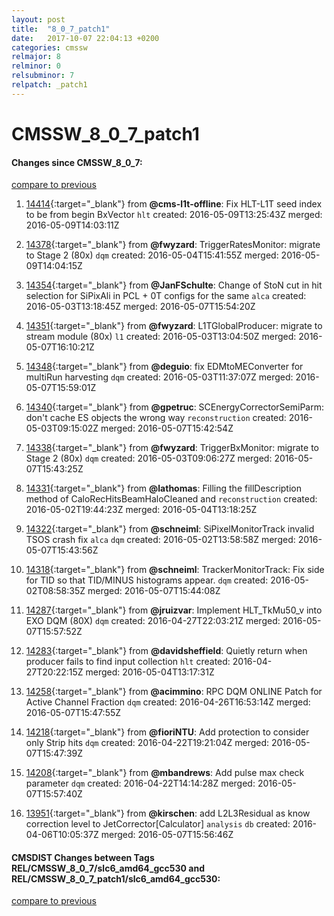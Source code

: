 ```yaml
---
layout: post
title:  "8_0_7_patch1"
date:   2017-10-07 22:04:13 +0200
categories: cmssw
relmajor: 8
relminor: 0
relsubminor: 7
relpatch: _patch1
---
```


# CMSSW_8_0_7_patch1
#### Changes since CMSSW_8_0_7:

[compare to previous](https://github.com/cms-sw/cmssw/compare/CMSSW_8_0_7...CMSSW_8_0_7_patch1)



1. [14414](http://github.com/cms-sw/cmssw/pull/14414){:target="_blank"}  from **@cms-l1t-offline**: Fix HLT-L1T seed index to be from begin BxVector `hlt`  created: 2016-05-09T13:25:43Z merged: 2016-05-09T14:03:11Z

1. [14378](http://github.com/cms-sw/cmssw/pull/14378){:target="_blank"}  from **@fwyzard**: TriggerRatesMonitor: migrate to Stage 2 (80x) `dqm`  created: 2016-05-04T15:41:55Z merged: 2016-05-09T14:04:15Z

1. [14354](http://github.com/cms-sw/cmssw/pull/14354){:target="_blank"}  from **@JanFSchulte**: Change of StoN cut in hit selection for SiPixAli in PCL + 0T configs for the same `alca`  created: 2016-05-03T13:18:45Z merged: 2016-05-07T15:54:20Z

1. [14351](http://github.com/cms-sw/cmssw/pull/14351){:target="_blank"}  from **@fwyzard**: L1TGlobalProducer: migrate to stream module (80x) `l1`  created: 2016-05-03T13:04:50Z merged: 2016-05-07T16:10:21Z

1. [14348](http://github.com/cms-sw/cmssw/pull/14348){:target="_blank"}  from **@deguio**: fix EDMtoMEConverter for multiRun harvesting `dqm`  created: 2016-05-03T11:37:07Z merged: 2016-05-07T15:59:01Z

1. [14340](http://github.com/cms-sw/cmssw/pull/14340){:target="_blank"}  from **@gpetruc**: SCEnergyCorrectorSemiParm: don't cache ES objects the wrong way `reconstruction`  created: 2016-05-03T09:15:02Z merged: 2016-05-07T15:42:54Z

1. [14338](http://github.com/cms-sw/cmssw/pull/14338){:target="_blank"}  from **@fwyzard**: TriggerBxMonitor: migrate to Stage 2 (80x) `dqm`  created: 2016-05-03T09:06:27Z merged: 2016-05-07T15:43:25Z

1. [14331](http://github.com/cms-sw/cmssw/pull/14331){:target="_blank"}  from **@lathomas**: Filling the fillDescription method of CaloRecHitsBeamHaloCleaned and  `reconstruction`  created: 2016-05-02T19:44:23Z merged: 2016-05-04T13:18:25Z

1. [14322](http://github.com/cms-sw/cmssw/pull/14322){:target="_blank"}  from **@schneiml**: SiPixelMonitorTrack invalid TSOS crash fix `alca`  `dqm`  created: 2016-05-02T13:58:58Z merged: 2016-05-07T15:43:56Z

1. [14318](http://github.com/cms-sw/cmssw/pull/14318){:target="_blank"}  from **@schneiml**: TrackerMonitorTrack: Fix side for TID so that TID/MINUS histograms appear. `dqm`  created: 2016-05-02T08:58:35Z merged: 2016-05-07T15:44:08Z

1. [14287](http://github.com/cms-sw/cmssw/pull/14287){:target="_blank"}  from **@jruizvar**: Implement HLT_TkMu50_v into EXO DQM (80X) `dqm`  created: 2016-04-27T22:03:21Z merged: 2016-05-07T15:57:52Z

1. [14283](http://github.com/cms-sw/cmssw/pull/14283){:target="_blank"}  from **@davidsheffield**: Quietly return when producer fails to find input collection `hlt`  created: 2016-04-27T20:22:15Z merged: 2016-05-04T13:17:31Z

1. [14258](http://github.com/cms-sw/cmssw/pull/14258){:target="_blank"}  from **@acimmino**: RPC DQM ONLINE Patch for Active Channel Fraction `dqm`  created: 2016-04-26T16:53:14Z merged: 2016-05-07T15:47:55Z

1. [14218](http://github.com/cms-sw/cmssw/pull/14218){:target="_blank"}  from **@fioriNTU**: Add protection to consider only Strip hits `dqm`  created: 2016-04-22T19:21:04Z merged: 2016-05-07T15:47:39Z

1. [14208](http://github.com/cms-sw/cmssw/pull/14208){:target="_blank"}  from **@mbandrews**: Add pulse max check parameter `dqm`  created: 2016-04-22T14:14:28Z merged: 2016-05-07T15:57:40Z

1. [13951](http://github.com/cms-sw/cmssw/pull/13951){:target="_blank"}  from **@kirschen**: add L2L3Residual as know correction level to JetCorrector[Calculator] `analysis`  `db`  created: 2016-04-06T10:05:37Z merged: 2016-05-07T15:56:46Z

#### CMSDIST Changes between Tags REL/CMSSW_8_0_7/slc6_amd64_gcc530 and REL/CMSSW_8_0_7_patch1/slc6_amd64_gcc530:

[compare to previous](https://github.com/cms-sw/cmsdist/compare/REL/CMSSW_8_0_7/slc6_amd64_gcc530...REL/CMSSW_8_0_7_patch1/slc6_amd64_gcc530)


